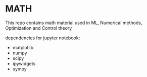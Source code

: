 # MATH
This repo contains math material used in ML, Numerical methods, Optimization and Control theory

dependencies for jupyter notebook:
- matplotlib
- numpy
- scipy
- ipywidgets
- sympy

